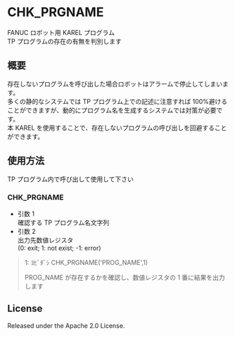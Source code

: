 # CHK_PRGNAME

FANUC ロボット用 KAREL プログラム  
TP プログラムの存在の有無を判別します

## 概要

存在しないプログラムを呼び出した場合ロボットはアラームで停止してしまいます。  
多くの静的なシステムでは TP プログラム上での記述に注意すれば 100%避けることができますが、動的にプログラム名を生成するシステムでは対策が必要です。  
本 KAREL を使用することで、存在しないプログラムの呼び出しを回避することができます。

## 使用方法

TP プログラム内で呼び出して使用して下さい

### CHK_PRGNAME

- 引数 1  
  確認する TP プログラム名文字列
- 引数 2  
  出力先数値レジスタ  
  (0: exit; 1: not exist; -1: error)

> 1: ﾖﾋﾞﾀﾞｼ CHK_PRGNAME('PROG_NAME',1)
>
> PROG_NAME が存在するかを確認し、数値レジスタの 1 番に結果を出力します

## License

Released under the Apache 2.0 License.
